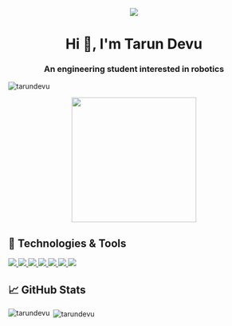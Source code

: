 <p align="center" > <img src="https://github.com/tarundevu/tarundevu/blob/main/starwarsgif-MadewithClipchamp-ezgif.com-video-to-gif-converter.gif" /> </p>
<h1 align="center">Hi 👋, I'm Tarun Devu</h1>
<h3 align="center">An engineering student interested in robotics</h3>


<p align="left"> <img src="https://komarev.com/ghpvc/?username=tarundevu&label=Profile%20views&color=0e75b6&style=flat" alt="tarundevu" /> </p>
<p align="center"> <img width="250" src="https://media.giphy.com/media/v1.Y2lkPTc5MGI3NjExMnA2M24zMGc1NjVsdmY5d2RseGpvOHRsb3Y1bWF1ODN3M3BqcHI1NiZlcD12MV9pbnRlcm5hbF9naWZfYnlfaWQmY3Q9Zw/wwg1suUiTbCY8H8vIA/giphy-downsized-large.gif"> </p>

## 🔧 Technologies & Tools
<p align="left"> 
  <a href="https://www.arduino.cc/"> <img src="https://skillicons.dev/icons?i=arduino"/> </a> 
  <a href="https://www.cprogramming.com/" "> <img src="https://skillicons.dev/icons?i=c"/> </a> 
  <a href="https://www.python.org" "> <img src="https://skillicons.dev/icons?i=python"/> </a> 
  <a href="https://java.com/" "> <img src="https://skillicons.dev/icons?i=java&theme=light"/> </a> 
  <a href="https://www.opencv.org" "> <img src="https://skillicons.dev/icons?i=opencv&theme=light"/> </a> 
  <a href="https://www.raspberrypi.com" "> <img src="https://skillicons.dev/icons?i=raspberrypi&theme=dark"/> </a> 
  <a href="https://code.visualstudio.com" "> <img src="https://skillicons.dev/icons?i=vscode"/> </a> 
  
  
</p>
  
## &#x1f4c8; GitHub Stats
<p><img align="left" src="https://github-readme-stats.vercel.app/api/top-langs?username=tarundevu&show_icons=true&locale=en&layout=compact&title_color=36c5f5&text_color=c9cacc&icon_color=2bbc8a&bg_color=1d1f21" alt="tarundevu" /></p>

<p>&nbsp;<img align="center" src="https://github-readme-stats.vercel.app/api?username=tarundevu&show_icons=true&locale=en&title_color=36c5f5&text_color=c9cacc&icon_color=36c5f5&bg_color=1d1f21" alt="tarundevu" /></p>
